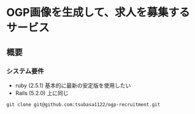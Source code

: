 # OGP画像を生成して、求人を募集するサービス

## 概要

### システム要件

- ruby (2.5.1) 基本的に最新の安定版を使用したい
- Rails (5.2.0) 上に同じ

```
git clone git@github.com:tsubasa1122/ogp-recruitment.git
```
